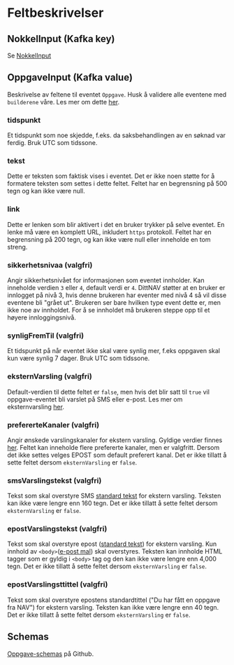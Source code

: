 # Feltbeskrivelser

## NokkelInput (Kafka key)
Se [NokkelInput](../fellesinfo.md)

## OppgaveInput (Kafka value)
Beskrivelse av feltene til eventet `Oppgave`.
Husk å validere alle eventene med `builderene` våre. Les mer om dette [her](../../builder.md).

### tidspunkt
Et tidspunkt som noe skjedde, f.eks. da saksbehandlingen av en søknad var ferdig. Bruk UTC som tidssone.

### tekst
Dette er teksten som faktisk vises i eventet. Det er ikke noen støtte for å formatere teksten som settes i dette feltet. 
Feltet har en begrensning på 500 tegn og kan ikke være null.

### link
Dette er lenken som blir aktivert i det en bruker trykker på selve eventet. En lenke må være en komplett URL, inkludert `https` protokoll.
Feltet har en begrensning på 200 tegn, og kan ikke være null eller inneholde en tom streng. 

### sikkerhetsnivaa (valgfri)
Angir sikkerhetsnivået for informasjonen som eventet innholder. Kan inneholde verdien `3` eller `4`, default verdi er `4`.
DittNAV støtter at en bruker er innlogget på nivå 3, hvis denne brukeren har eventer med nivå 4 så vil disse eventene bli "grået ut". 
Brukeren ser bare hvilken type event dette er, men ikke noe av innholdet. 
For å se innholdet må brukeren steppe opp til et høyere innloggingsnivå.

### synligFremTil (valgfri)
Et tidspunkt på når eventet ikke skal være synlig mer, f.eks oppgaven skal kun være synlig 7 dager. Bruk UTC som tidssone.

### eksternVarsling (valgfri)
Default-verdien til dette feltet er `false`, men hvis det blir satt til `true` vil oppgave-eventet bli varslet på SMS eller e-post. 
Les mer om eksternvarsling [her](../../eksternvarsling.md).

### prefererteKanaler (valgfri)
Angir ønskede varslingskanaler for ekstern varsling. 
Gyldige verdier finnes [her](https://github.com/navikt/brukernotifikasjon-schemas/blob/master/src/main/java/no/nav/brukernotifikasjon/schemas/builders/domain/PreferertKanal.java). 
Feltet kan inneholde flere prefererte kanaler, men er valgfritt. Dersom det ikke settes velges EPOST som default preferert kanal. 
Det er ikke tillatt å sette feltet dersom `eksternVarsling` er `false`.

### smsVarslingstekst (valgfri)
Tekst som skal overstyre SMS [standard tekst](https://github.com/navikt/dittnav-varselbestiller/blob/master/src/main/resources/texts/sms_oppgave.txt) for ekstern varsling.
Teksten kan ikke være lengre enn 160 tegn. Det er ikke tillatt å sette feltet dersom `eksternVarsling` er `false`.

### epostVarslingstekst (valgfri)
Tekst som skal overstyre epost ([standard tekst](https://github.com/navikt/dittnav-varselbestiller/blob/master/src/main/resources/texts/epost_oppgave.txt)) for ekstern varsling. 
Kun innhold av `<body>`([e-post mal](https://github.com/navikt/dittnav-varselbestiller/blob/master/src/main/resources/texts/epost_mal.txt)) skal overstyres. 
Teksten kan innholde HTML tagger som er gyldig i `<body>` tag og den kan ikke være lengre enn 4,000 tegn. 
Det er ikke tillatt å sette feltet dersom `eksternVarsling` er `false`.

### epostVarslingsttittel (valgfri)
Tekst som skal overstyre epostens standardtittel ("Du har fått en oppgave fra NAV") for ekstern varsling. Teksten kan ikke være lengre enn 40 tegn. 
Det er ikke tillatt å sette feltet dersom `eksternVarsling` er `false`.

## Schemas
[Oppgave-schemas](https://github.com/navikt/brukernotifikasjon-schemas/blob/master/src/main/avro/oppgaveInput.avsc) på Github.
